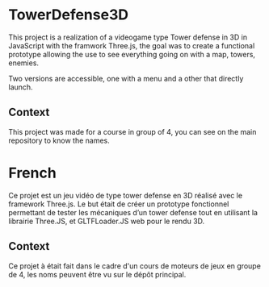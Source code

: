 # TowerDefense3D

This project is a realization of a videogame type Tower defense in 3D in JavaScript with the framwork Three.js, the goal was to create a functional prototype allowing the use to see everything going on with a map, towers, enemies. 

Two versions are accessible, one with a menu and a other that directly launch.

## Context

This project was made for a course in group of 4, you can see on the main repository to know the names.


# French
Ce projet est un jeu vidéo de type tower defense en 3D réalisé
avec le framework Three.js. Le but était de créer un prototype fonctionnel permettant de tester
les mécaniques d’un tower defense tout en utilisant la librairie Three.JS, et GLTFLoader.JS
web pour le rendu 3D.

## Context

Ce projet à était fait dans le cadre d'un cours de moteurs de jeux en groupe de 4, les noms peuvent être vu sur le dépôt principal.




















